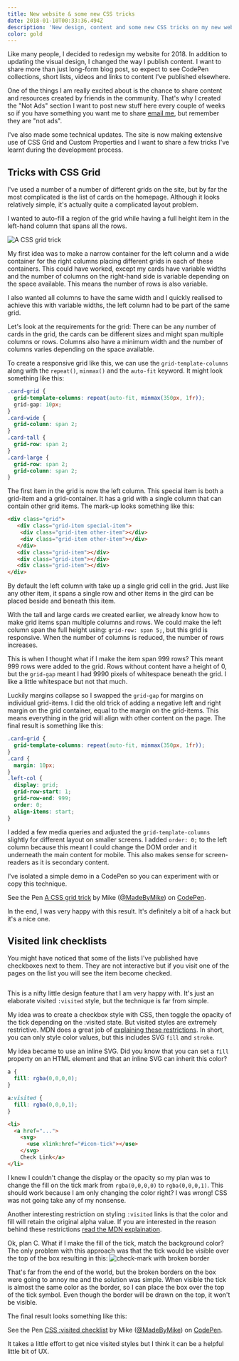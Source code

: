```yaml
---
title: New website & some new CSS tricks
date: 2018-01-10T00:33:36.494Z
description: 'New design, content and some new CSS tricks on my new website.'
color: gold
---
```

Like many people, I decided to redesign my website for 2018. In addition to updating the visual design, I changed the way I publish content. I want to share more than just long-form blog post, so expect to see CodePen collections, short lists, videos and links to content I've published elsewhere. 

One of the things I am really excited about is the chance to share content and resources created by friends in the community. That's why I created the "Not Ads" section I want to post new stuff here every couple of weeks so if you have something you want me to share [email me](mailto:mike@madebymike.com.au), but remember they are "not ads". 

I've also made some technical updates. The site is now making extensive use of CSS Grid and Custom Properties and I want to share a few tricks I've learnt during the development process.

## Tricks with CSS Grid

I've used a number of a number of different grids on the site, but by far the most complicated is the list of cards on the homepage. Although it looks relatively simple, it's actually quite a complicated layout problem. 

I wanted to auto-fill a region of the grid while having a full height item in the left-hand column that spans all the rows.

<img data-src="/img/grid-trick.png" alt="A CSS grid trick">

My first idea was to make a narrow container for the left column and a wide container for the right columns placing different grids in each of these containers. This could have worked, except my cards have variable widths and the number of columns on the right-hand side is variable depending on the space available. This means the number of rows is also variable.

I also wanted all columns to have the same width and I quickly realised to achieve this with variable widths, the left column had to be part of the same grid.

Let's look at the requirements for the grid: There can be any number of cards in the grid, the cards can be different sizes and might span multiple columns or rows. Columns also have a minimum width and the number of columns varies depending on the space available. 

To create a responsive grid like this, we can use the `grid-template-columns` along with the `repeat()`, `minmax()` and the `auto-fit` keyword. It might look something like this:

```css
.card-grid {
  grid-template-columns: repeat(auto-fit, minmax(350px, 1fr));
  grid-gap: 10px;
}
.card-wide {
  grid-column: span 2;
}
.card-tall {
  grid-row: span 2;
}
.card-large {
  grid-row: span 2;
  grid-column: span 2;
}
```

The first item in the grid is now the left column. This special item is both a grid-item and a grid-container. It has a grid with a single column that can contain other grid items. The mark-up looks something like this:

```html
<div class="grid">
   <div class="grid-item special-item">
    <div class="grid-item other-item"></div>
    <div class="grid-item other-item"></div>
   </div>
   <div class="grid-item"></div>
   <div class="grid-item"></div>
   <div class="grid-item"></div>
</div>
```

By default the left column with take up a single grid cell in the grid. Just like any other item, it spans a single row and other items in the gird can be placed beside and beneath this item.

With the tall and large cards we created earlier, we already know how to make grid items span multiple columns and rows. We could make the left column span the full height using: `grid-row: span 5;`, but this grid is responsive. When the number of columns is reduced, the number of rows increases. 

This is when I thought what if I make the item span 999 rows? This meant 999 rows were added to the grid. Rows without content have a height of 0, but the `grid-gap` meant I had 9990 pixels of whitespace beneath the grid. I like a little whitespace but not that much.

Luckily margins collapse so I swapped the `grid-gap` for margins on individual grid-items. I did the old trick of adding a negative left and right margin on the grid container, equal to the margin on the grid-items. This means everything in the grid will align with other content on the page. The final result is something like this:

```css
.card-grid {
  grid-template-columns: repeat(auto-fit, minmax(350px, 1fr));
}
.card {
  margin: 10px;
}
.left-col {
  display: grid;
  grid-row-start: 1;
  grid-row-end: 999;
  order: 0;
  align-items: start;
}
```

I added a few media queries and adjusted the `grid-template-columns` slightly for different layout on smaller screens. I added `order: 0;` to the left column because this meant I could change the DOM order and it underneath the main content for mobile. This also makes sense for screen-readers as it is secondary content.

I've isolated a simple demo in a CodePen so you can experiment with or copy this technique. 

<p data-height="495" data-theme-id="light" data-slug-hash="ppwPBo" data-default-tab="html,result" data-user="MadeByMike" data-embed-version="2" data-pen-title="A CSS grid trick" class="codepen">See the Pen <a href="https://codepen.io/MadeByMike/pen/ppwPBo/">A CSS grid trick</a> by Mike (<a href="https://codepen.io/MadeByMike">@MadeByMike</a>) on <a href="https://codepen.io">CodePen</a>.</p>
<script async src="https://production-assets.codepen.io/assets/embed/ei.js"></script> 

In the end, I was very happy with this result. It's definitely a bit of a hack but it's a nice one.

## Visited link checklists

You might have noticed that some of the lists I've published have checkboxes next to them. They are not interactive but if you visit one of the pages on the list you will see the item become checked.

<img data-src="/img/check-list.png">

This is a nifty little design feature that I am very happy with. It's just an elaborate visited `:visited` style, but the technique is far from simple. 

My idea was to create a checkbox style with CSS, then toggle the opacity of the tick depending on the :visited state. But visited styles are extremely restrictive. MDN does a great job of [explaining these restrictions](https://developer.mozilla.org/en-US/docs/Web/CSS/%3Avisited). In short, you can only style color values, but this includes SVG `fill` and `stroke`.

My idea became to use an inline SVG. Did you know that you can set a `fill` property on an HTML element and that an inline SVG can inherit this color?

```css
a {
  fill: rgba(0,0,0,0);
}

a:visited {
  fill: rgba(0,0,0,1);
}
```

```html
<li>
  <a href="...">
    <svg>
      <use xlink:href="#icon-tick"></use>
    </svg>
    Check Link</a>
</li>
```

I knew I couldn't change the display or the opacity so my plan was to change the fill on the tick mark from `rgba(0,0,0,0)` to `rgba(0,0,0,1)`. This should work because I am only changing the color right? I was wrong! CSS was not going take any of my nonsense.

Another interesting restriction on styling `:visited` links is that the color and fill will retain the original alpha value. If you are interested in the reason behind these restrictions [read the MDN explaination](https://developer.mozilla.org/en-US/docs/Web/CSS/Privacy_and_the_:visited_selector).

Ok, plan C. What if I make the fill of the tick, match the background color? The only problem with this approach was that the tick would be visible over the top of the box resulting in this: <img alt="check-mark with broken border" data-src="/img/check.png">

That's far from the end of the world, but the broken borders on the box were going to annoy me and the solution was simple. When visible the tick is almost the same color as the border, so I can place the box over the top of the tick symbol. Even though the border will be drawn on the top, it won't be visible.

The final result looks something like this:

<p data-height="279" data-theme-id="light" data-slug-hash="XVEoOX" data-default-tab="html,result" data-user="MadeByMike" data-embed-version="2" data-pen-title="CSS :visited checklist" class="codepen">See the Pen <a href="https://codepen.io/MadeByMike/pen/XVEoOX/">CSS :visited checklist</a> by Mike (<a href="https://codepen.io/MadeByMike">@MadeByMike</a>) on <a href="https://codepen.io">CodePen</a>.</p>
<script async src="https://production-assets.codepen.io/assets/embed/ei.js"></script>

It takes a little effort to get nice visited styles but I think it can be a helpful little bit of UX.